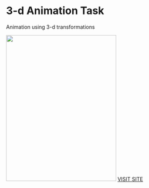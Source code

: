 <h1>3-d Animation Task</h1>
<p>Animation using 3-d transformations</p>
<img height="400px" width="300px" src="https://3danimation.netlify.com/images/mobile1.png"/>
<a href="https://3danimation.netlify.com/">VISIT SITE</a>
